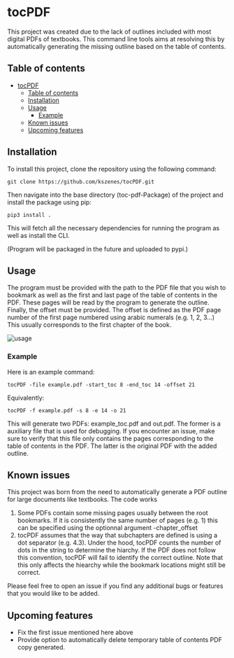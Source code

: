 # tocPDF
This project was created due to the lack of outlines included with most digital PDFs of textbooks.
This command line tools aims at resolving this by automatically generating the missing outline based on the table of contents.

## Table of contents
- [tocPDF](#tocpdf)
  - [Table of contents](#table-of-contents)
  - [Installation](#installation)
  - [Usage](#usage)
    - [Example](#example)
  - [Known issues](#known-issues)
  - [Upcoming features](#upcoming-features)

## Installation
To install this project, clone the repository using the following command:

```shell
git clone https://github.com/kszenes/tocPDF.git
```

Then navigate into the base directory (toc-pdf-Package) of the project and install the package using pip:

```shell
pip3 install .
```

This will fetch all the necessary dependencies for running the program as well as install the CLI.

(Program will be packaged in the future and uploaded to pypi.)

## Usage
The program must be provided with the path to the PDF file that you wish to bookmark as well as the first and last page of the table of contents in the PDF.
These pages will be read by the program to generate the outline.
Finally, the offset must be provided.
The offset is defined as the PDF page number of the first page numbered using arabic numerals (e.g. 1, 2, 3...)
This usually corresponds to the first chapter of the book.

![usage](img/usage.png)



### Example
Here is an example command:
```shell
tocPDF -file example.pdf -start_toc 8 -end_toc 14 -offset 21
```
Equivalently:

```shell
tocPDF -f example.pdf -s 8 -e 14 -o 21
```
This will generate two PDFs: example_toc.pdf and out.pdf. The former is a auxiliary file that is used for debugging. If you encounter an issue, make sure to verify that this file only contains the pages corresponding to the table of contents in the PDF. The latter is the original PDF with the added outline.

## Known issues
This project was born from the need to automatically generate a PDF outline for large documents like textbooks. The code works 
1. Some PDFs contain some missing pages usually between the root bookmarks. If it is consistently the same number of pages (e.g. 1) this can be specified using the optionnal argument -chapter_offset
2. tocPDF assumes that the way that subchapters are defined is using a dot separator (e.g. 4.3). Under the hood, tocPDF counts the number of dots in the string to determine the hiarchy. If the PDF does not follow this convention, tocPDF will fail to identify the correct outline. Note that this only affects the hiearchy while the bookmark locations might still be correct.

Please feel free to open an issue if you find any additional bugs or features that you would like to be added.

## Upcoming features
- Fix the first issue mentioned here above
- Provide option to automatically delete temporary table of contents PDF copy generated.


